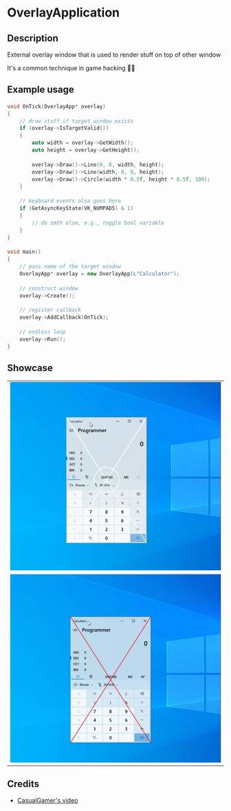 # OverlayApplication
 
## Description

External overlay window that is used to render stuff on top of other window

It's a common technique in game hacking 👨‍💻

## Example usage

```cpp
void OnTick(OverlayApp* overlay)
{
    // draw stuff if target window exists
    if (overlay->IsTargetValid())
    {
        auto width = overlay->GetWidth();
        auto height = overlay->GetHeight();
        
        overlay->Draw()->Line(0, 0, width, height);
        overlay->Draw()->Line(width, 0, 0, height);
        overlay->Draw()->Circle(width * 0.5f, height * 0.5f, 100);
    }
    
    // keyboard events also goes here
    if (GetAsyncKeyState(VK_NUMPAD5) & 1)
    {
        // do smth else, e.g., toggle bool variable
    }
}

void main()
{
    // pass name of the target window
    OverlayApp* overlay = new OverlayApp(L"Calculator");
    
    // construct window
    overlay->Create();
    
    // register callback
    overlay->AddCallback(OnTick);
    
    // endless loop
    overlay->Run();
}
```

## Showcase

<table>
  <tr>
    <td>
      <img src="./showcase/preview_1.webp" />
    </td>
  </tr>
  <tr>
    <td>
      <img src="./showcase/preview_2.webp" />
    </td>
  </tr>
</table>

## Credits

- [CasualGamer's video](https://www.youtube.com/watch?v=BIZyxja3Qls)
